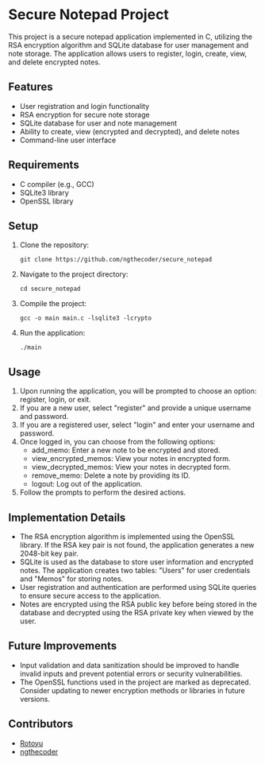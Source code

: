 # Secure Notepad Project
This project is a secure notepad application implemented in C, utilizing the RSA encryption algorithm and SQLite database for user management and note storage. The application allows users to register, login, create, view, and delete encrypted notes.
## Features
- User registration and login functionality
- RSA encryption for secure note storage
- SQLite database for user and note management
- Ability to create, view (encrypted and decrypted), and delete notes
- Command-line user interface
## Requirements
- C compiler (e.g., GCC)
- SQLite3 library
- OpenSSL library
## Setup
1. Clone the repository:
   ```
   git clone https://github.com/ngthecoder/secure_notepad
   ```
2. Navigate to the project directory:
   ```
   cd secure_notepad
   ```
3. Compile the project:
   ```
   gcc -o main main.c -lsqlite3 -lcrypto
   ```
4. Run the application:
   ```
   ./main
   ```
## Usage
1. Upon running the application, you will be prompted to choose an option: register, login, or exit.
2. If you are a new user, select "register" and provide a unique username and password.
3. If you are a registered user, select "login" and enter your username and password.
4. Once logged in, you can choose from the following options:
   - add_memo: Enter a new note to be encrypted and stored.
   - view_encrypted_memos: View your notes in encrypted form.
   - view_decrypted_memos: View your notes in decrypted form.
   - remove_memo: Delete a note by providing its ID.
   - logout: Log out of the application.
5. Follow the prompts to perform the desired actions.
## Implementation Details
- The RSA encryption algorithm is implemented using the OpenSSL library. If the RSA key pair is not found, the application generates a new 2048-bit key pair.
- SQLite is used as the database to store user information and encrypted notes. The application creates two tables: "Users" for user credentials and "Memos" for storing notes.
- User registration and authentication are performed using SQLite queries to ensure secure access to the application.
- Notes are encrypted using the RSA public key before being stored in the database and decrypted using the RSA private key when viewed by the user.
## Future Improvements
- Input validation and data sanitization should be improved to handle invalid inputs and prevent potential errors or security vulnerabilities.
- The OpenSSL functions used in the project are marked as deprecated. Consider updating to newer encryption methods or libraries in future versions.
## Contributors
- [Rotoyu](https://github.com/Rotoyu)
- [ngthecoder](https://github.com/ngthecoder)
